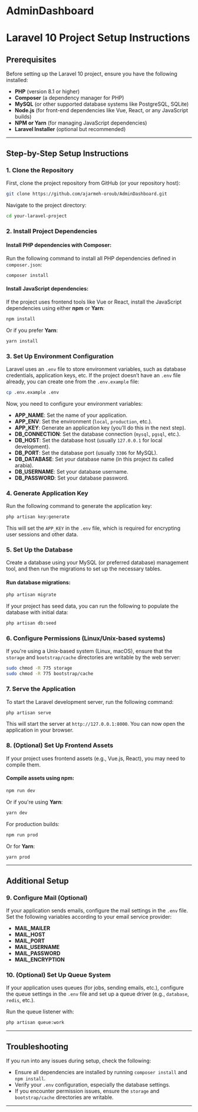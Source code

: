 # AdminDashboard



# Laravel 10 Project Setup Instructions

## Prerequisites

Before setting up the Laravel 10 project, ensure you have the following installed:

- **PHP** (version 8.1 or higher)
- **Composer** (a dependency manager for PHP)
- **MySQL** (or other supported database systems like PostgreSQL, SQLite)
- **Node.js** (for front-end dependencies like Vue, React, or any JavaScript builds)
- **NPM or Yarn** (for managing JavaScript dependencies)
- **Laravel Installer** (optional but recommended)

---

## Step-by-Step Setup Instructions

### 1. Clone the Repository

First, clone the project repository from GitHub (or your repository host):

```bash
git clone https://github.com/ajarmeh-oroub/AdminDashboard.git
```

Navigate to the project directory:

```bash
cd your-laravel-project
```

### 2. Install Project Dependencies

#### Install PHP dependencies with Composer:

Run the following command to install all PHP dependencies defined in `composer.json`:

```bash
composer install
```

#### Install JavaScript dependencies:

If the project uses frontend tools like Vue or React, install the JavaScript dependencies using either **npm** or **Yarn**:

```bash
npm install
```

Or if you prefer **Yarn**:

```bash
yarn install
```

### 3. Set Up Environment Configuration

Laravel uses an `.env` file to store environment variables, such as database credentials, application keys, etc. If the project doesn’t have an `.env` file already, you can create one from the `.env.example` file:

```bash
cp .env.example .env
```

Now, you need to configure your environment variables:

- **APP_NAME**: Set the name of your application.
- **APP_ENV**: Set the environment (`local`, `production`, etc.).
- **APP_KEY**: Generate an application key (you’ll do this in the next step).
- **DB_CONNECTION**: Set the database connection (`mysql`, `pgsql`, etc.).
- **DB_HOST**: Set the database host (usually `127.0.0.1` for local development).
- **DB_PORT**: Set the database port (usually `3306` for MySQL).
- **DB_DATABASE**: Set your database name (in this project its called arabia).
- **DB_USERNAME**: Set your database username.
- **DB_PASSWORD**: Set your database password.

### 4. Generate Application Key

Run the following command to generate the application key:

```bash
php artisan key:generate
```

This will set the `APP_KEY` in the `.env` file, which is required for encrypting user sessions and other data.

### 5. Set Up the Database

Create a database using your MySQL (or preferred database) management tool, and then run the migrations to set up the necessary tables.

#### Run database migrations:

```bash
php artisan migrate
```

If your project has seed data, you can run the following to populate the database with initial data:

```bash
php artisan db:seed
```

### 6. Configure Permissions (Linux/Unix-based systems)

If you're using a Unix-based system (Linux, macOS), ensure that the `storage` and `bootstrap/cache` directories are writable by the web server:

```bash
sudo chmod -R 775 storage
sudo chmod -R 775 bootstrap/cache
```

### 7. Serve the Application

To start the Laravel development server, run the following command:

```bash
php artisan serve
```

This will start the server at `http://127.0.0.1:8000`. You can now open the application in your browser.

### 8. (Optional) Set Up Frontend Assets

If your project uses frontend assets (e.g., Vue.js, React), you may need to compile them.

#### Compile assets using npm:

```bash
npm run dev
```

Or if you're using **Yarn**:

```bash
yarn dev
```

For production builds:

```bash
npm run prod
```

Or for **Yarn**:

```bash
yarn prod
```

---

## Additional Setup

### 9. Configure Mail (Optional)

If your application sends emails, configure the mail settings in the `.env` file. Set the following variables according to your email service provider:

- **MAIL_MAILER**
- **MAIL_HOST**
- **MAIL_PORT**
- **MAIL_USERNAME**
- **MAIL_PASSWORD**
- **MAIL_ENCRYPTION**

### 10. (Optional) Set Up Queue System

If your application uses queues (for jobs, sending emails, etc.), configure the queue settings in the `.env` file and set up a queue driver (e.g., `database`, `redis`, etc.).

Run the queue listener with:

```bash
php artisan queue:work
```

---

## Troubleshooting

If you run into any issues during setup, check the following:

- Ensure all dependencies are installed by running `composer install` and `npm install`.
- Verify your `.env` configuration, especially the database settings.
- If you encounter permission issues, ensure the `storage` and `bootstrap/cache` directories are writable.

---


